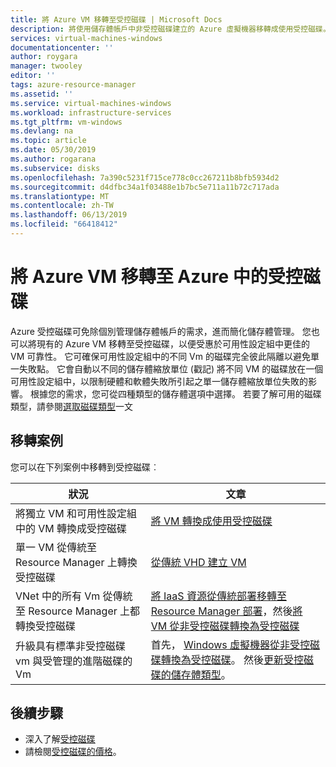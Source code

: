 ```yaml
---
title: 將 Azure VM 移轉至受控磁碟 | Microsoft Docs
description: 將使用儲存體帳戶中非受控磁碟建立的 Azure 虛擬機器移轉成使用受控磁碟。
services: virtual-machines-windows
documentationcenter: ''
author: roygara
manager: twooley
editor: ''
tags: azure-resource-manager
ms.assetid: ''
ms.service: virtual-machines-windows
ms.workload: infrastructure-services
ms.tgt_pltfrm: vm-windows
ms.devlang: na
ms.topic: article
ms.date: 05/30/2019
ms.author: rogarana
ms.subservice: disks
ms.openlocfilehash: 7a390c5231f715ce778c0cc267211b8bfb5934d2
ms.sourcegitcommit: d4dfbc34a1f03488e1b7bc5e711a11b72c717ada
ms.translationtype: MT
ms.contentlocale: zh-TW
ms.lasthandoff: 06/13/2019
ms.locfileid: "66418412"
---
```

# <a name="migrate-azure-vms-to-managed-disks-in-azure"></a>將 Azure VM 移轉至 Azure 中的受控磁碟

Azure 受控磁碟可免除個別管理儲存體帳戶的需求，進而簡化儲存體管理。  您也可以將現有的 Azure VM 移轉至受控磁碟，以便受惠於可用性設定組中更佳的 VM 可靠性。 它可確保可用性設定組中的不同 Vm 的磁碟完全彼此隔離以避免單一失敗點。 它會自動以不同的儲存體縮放單位 (戳記) 將不同 VM 的磁碟放在一個可用性設定組中，以限制硬體和軟體失敗所引起之單一儲存體縮放單位失敗的影響。
根據您的需求，您可從四種類型的儲存體選項中選擇。 若要了解可用的磁碟類型，請參閱[選取磁碟類型](disks-types.md)一文

## <a name="migration-scenarios"></a>移轉案例

您可以在下列案例中移轉到受控磁碟︰

|狀況  |文章  |
|---------|---------|
|將獨立 VM 和可用性設定組中的 VM 轉換成受控磁碟     |[將 VM 轉換成使用受控磁碟](convert-unmanaged-to-managed-disks.md)         |
|單一 VM 從傳統至 Resource Manager 上轉換受控磁碟     |[從傳統 VHD 建立 VM](create-vm-specialized-portal.md)         |
|VNet 中的所有 Vm 從傳統至 Resource Manager 上都轉換受控磁碟     |[將 IaaS 資源從傳統部署移轉至 Resource Manager 部署](migration-classic-resource-manager-ps.md)，然後[將 VM 從非受控磁碟轉換為受控磁碟](convert-unmanaged-to-managed-disks.md)         |
|升級具有標準非受控磁碟 vm 與受管理的進階磁碟的 Vm     | 首先， [Windows 虛擬機器從非受控磁碟轉換為受控磁碟](convert-unmanaged-to-managed-disks.md)。 然後[更新受控磁碟的儲存體類型](convert-disk-storage.md)。         |

## <a name="next-steps"></a>後續步驟

- 深入了解[受控磁碟](managed-disks-overview.md)
- 請檢閱[受控磁碟的價格](https://azure.microsoft.com/pricing/details/managed-disks/)。
